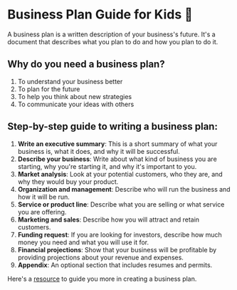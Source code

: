 # Business Plan Guide for Kids 📝

A business plan is a written description of your business's future. It's a document that describes what you plan to do and how you plan to do it. 

## Why do you need a business plan?

1. To understand your business better
2. To plan for the future
3. To help you think about new strategies
4. To communicate your ideas with others

## Step-by-step guide to writing a business plan:

1. **Write an executive summary**: This is a short summary of what your business is, what it does, and why it will be successful. 
2. **Describe your business**: Write about what kind of business you are starting, why you're starting it, and why it's important to you.
3. **Market analysis**: Look at your potential customers, who they are, and why they would buy your product.
4. **Organization and management**: Describe who will run the business and how it will be run.
5. **Service or product line**: Describe what you are selling or what service you are offering.
6. **Marketing and sales**: Describe how you will attract and retain customers.
7. **Funding request**: If you are looking for investors, describe how much money you need and what you will use it for.
8. **Financial projections**: Show that your business will be profitable by providing projections about your revenue and expenses.
9. **Appendix**: An optional section that includes resumes and permits.

Here's a [resource](https://www.sba.gov/business-guide/plan-your-business/write-your-business-plan) to guide you more in creating a business plan.
